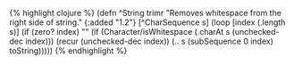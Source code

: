{% highlight clojure %}
(defn ^String trimr
  "Removes whitespace from the right side of string."
  {:added "1.2"}
  [^CharSequence s]
  (loop [index (.length s)]
    (if (zero? index)
      ""
      (if (Character/isWhitespace (.charAt s (unchecked-dec index)))
        (recur (unchecked-dec index))
        (.. s (subSequence 0 index) toString)))))
{% endhighlight %}
